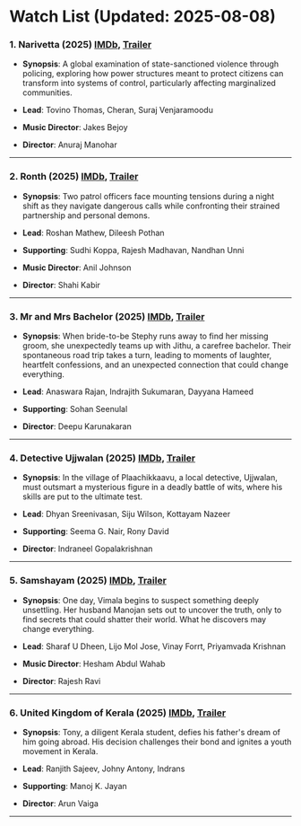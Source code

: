 # Watch List (Updated: 2025-08-08)

### 1. **Narivetta** (2025) [IMDb](https://www.imdb.com/title/tt28479285/), [Trailer](https://www.youtube.com/watch?v=SqSyU5tIV_8)

- **Synopsis**: A global examination of state-sanctioned violence through policing, exploring how power structures meant to protect citizens can transform into systems of control, particularly affecting marginalized communities.

- **Lead**: Tovino Thomas, Cheran, Suraj Venjaramoodu
- **Music Director**: Jakes Bejoy
- **Director**: Anuraj Manohar

---

### 2. **Ronth** (2025) [IMDb](https://www.imdb.com/title/tt33294533/), [Trailer](https://www.youtube.com/watch?v=7BgNdP8eTkk)

- **Synopsis**: Two patrol officers face mounting tensions during a night shift as they navigate dangerous calls while confronting their strained partnership and personal demons.

- **Lead**: Roshan Mathew, Dileesh Pothan
- **Supporting**: Sudhi Koppa, Rajesh Madhavan, Nandhan Unni
- **Music Director**: Anil Johnson
- **Director**: Shahi Kabir

---

### 3. **Mr and Mrs Bachelor** (2025) [IMDb](https://www.imdb.com/title/tt33029493/), [Trailer](https://www.youtube.com/watch?v=HbBpRwKeP4M)

- **Synopsis**: When bride-to-be Stephy  runs away to find her missing groom, she unexpectedly teams up with Jithu, a carefree bachelor. Their spontaneous road trip takes a turn, leading to moments of laughter, heartfelt confessions, and an unexpected connection that could change everything.

- **Lead**: Anaswara Rajan, Indrajith Sukumaran, Dayyana Hameed
- **Supporting**: Sohan Seenulal
- **Director**: Deepu Karunakaran

---

### 4. **Detective Ujjwalan** (2025) [IMDb](https://en.wikipedia.org/wiki/Detective_Ujjwalan), [Trailer](https://www.youtube.com/watch?v=TJOjAaMrnTs)

- **Synopsis**: In the village of Plaachikkaavu, a local detective, Ujjwalan, must outsmart a mysterious figure in a deadly battle of wits, where his skills are put to the ultimate test.

- **Lead**: Dhyan Sreenivasan, Siju Wilson, Kottayam Nazeer
- **Supporting**: Seema G. Nair, Rony David
- **Director**: Indraneel Gopalakrishnan

---

### 5. **Samshayam** (2025) [IMDb](https://www.imdb.com/title/tt36276442/), [Trailer](https://www.youtube.com/watch?v=vaMjYKKKeOs)

- **Synopsis**: One day, Vimala begins to suspect something deeply unsettling. Her husband Manojan sets out to uncover the truth, only to find secrets that could shatter their world. What he discovers may change everything.

- **Lead**: Sharaf U Dheen, Lijo Mol Jose, Vinay Forrt, Priyamvada Krishnan
- **Music Director**: Hesham Abdul Wahab
- **Director**: Rajesh Ravi

---

### 6. **United Kingdom of Kerala** (2025) [IMDb](https://www.imdb.com/title/tt32166743/), [Trailer](https://www.youtube.com/watch?v=hBvWeSUwtEE)

- **Synopsis**: Tony, a diligent Kerala student, defies his father's dream of him going abroad. His decision challenges their bond and ignites a youth movement in Kerala.

- **Lead**: Ranjith Sajeev, Johny Antony, Indrans
- **Supporting**: Manoj K. Jayan
- **Director**: Arun Vaiga

---

